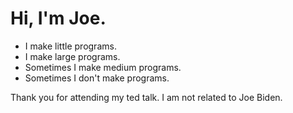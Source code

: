 # Hi, I'm Joe.
- I make little programs.
- I make large programs.
- Sometimes I make medium programs.
- Sometimes I don't make programs.

Thank you for attending my ted talk.
I am not related to Joe Biden.
